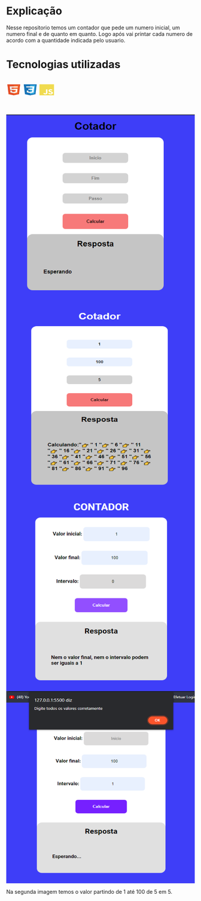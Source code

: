 # Explicação 

Nesse repositorio temos um contador que pede um numero inicial, um numero final e de quanto em quanto. Logo após vai printar cada numero de acordo com a quantidade indicada pelo usuario.

# Tecnologias utilizadas

 <div style="display: inline_block"><br>
  <img align="center" alt="Isra-HTML" height="30" width="40" src="https://raw.githubusercontent.com/devicons/devicon/master/icons/html5/html5-original.svg">
  <img align="center" alt="Isra-CSS" height="30" width="40" src="https://raw.githubusercontent.com/devicons/devicon/master/icons/css3/css3-original.svg">
 <img align="center" alt="Isra-Js" height="30" width="40" src="https://raw.githubusercontent.com/devicons/devicon/master/icons/javascript/javascript-plain.svg">
  </div>
<br>
<br>
<br>
<div display="flex">
  <img align="center" alt="Isra-Js" height="514" width="624" src="./Exemplo.png">
  <img align="center" alt="Isra-Js" height="514" width="624" src="./Exemplo2.png">
</div>
<div>
  <img align="center" alt="Isra-Js" height="514" width="624" src="./Exemplo3.png">
  <img align="center" alt="Isra-Js" height="514" width="624" src="./Exemplo4.png">
</div>

Na segunda imagem temos o valor partindo de 1 até 100 de 5 em 5.

